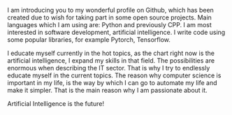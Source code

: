 I am introducing you to my wonderful profile on Github, which has been created due to wish for taking part in some
open source projects.
Main languages which I am using are: Python and previously CPP. I am most interested in software development, artificial intelligence. I write code using some popular libraries, for example Pytorch, Tensorflow.

I educate myself currently in the hot topics, as the chart right now is the artificial intelligence, I expand my skills in that field. The possibilities are enormous when describing the IT sector. That is why I try to endlessly educate myself in the current topics. The reason why computer science is important in my life, is the way by which I can go to automate my life and make it simpler. That is the main reason why I am passionate about it.

Artificial Intelligence is the future!
